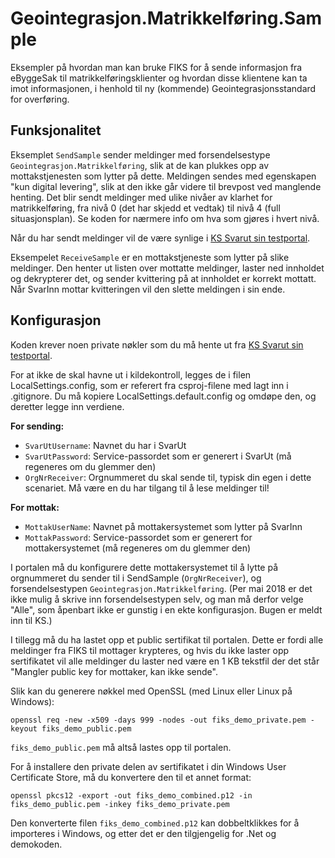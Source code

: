 Geointegrasjon.Matrikkelføring.Sample
======================================
Eksempler på hvordan man kan bruke FIKS for å sende informasjon fra eByggeSak
til matrikkelføringsklienter og hvordan disse klientene kan ta imot informasjonen, 
i henhold til ny (kommende) Geointegrasjonsstandard for overføring.

Funksjonalitet
--------------

Eksemplet `SendSample` sender meldinger med forsendelsestype 
`Geointegrasjon.Matrikkelføring`, slik at de kan plukkes opp av mottakstjenesten  som lytter på dette. Meldingen sendes med egenskapen "kun digital levering", slik 
at den ikke går videre til brevpost ved manglende henting.  Det blir sendt 
meldinger med ulike nivåer av klarhet for matrikkelføring, fra nivå 0 (det har 
skjedd et vedtak) til nivå 4 (full situasjonsplan). Se koden for nærmere info om 
hva som gjøres i hvert nivå.

Når du har sendt meldinger vil de være synlige i [KS Svarut sin testportal](https://test.svarut.ks.no).

Eksempelet `ReceiveSample` er en mottakstjeneste som lytter på slike meldinger. 
Den henter ut listen over mottatte meldinger, laster ned innholdet og dekrypterer 
det, og sender kvittering på at innholdet er korrekt mottatt. Når SvarInn mottar
kvitteringen vil den slette meldingen i sin ende.

Konfigurasjon
-------------

Koden krever noen private nøkler som du må hente ut fra [KS Svarut sin testportal](https://test.svarut.ks.no).

For at ikke de skal havne ut i kildekontroll, legges de i filen 
LocalSettings.config, som er referert fra csproj-filene med lagt inn i .gitignore. 
Du må kopiere LocalSettings.default.config og omdøpe den, og deretter legge inn verdiene.

__For sending:__
 - `SvarUtUsername`: Navnet du har i SvarUt
 - `SvarUtPassword`: Service-passordet som er generert i SvarUt (må regeneres om du glemmer den)
 - `OrgNrReceiver`: Orgnummeret du skal sende til, typisk din egen i dette scenariet. Må være en du har tilgang til å lese meldinger til!

__For mottak:__
- `MottakUserName`: Navnet på mottakersystemet som lytter på SvarInn
- `MottakPassword`: Service-passordet som er generert for mottakersystemet (må regeneres om du glemmer den)

I portalen må du konfigurere dette mottakersystemet til å lytte på orgnummeret du sender til i SendSample (`OrgNrReceiver`), og forsendelsestypen 
`Geointegrasjon.Matrikkelføring`. (Per mai 2018 er det ikke mulig å skrive inn 
forsendelsestypen selv, og man må derfor velge "Alle", som åpenbart ikke er gunstig
i en ekte konfigurasjon. Bugen er meldt inn til KS.)

I tillegg må du ha lastet opp et public sertifikat til portalen. Dette er fordi 
alle meldinger fra FIKS til mottager krypteres, og hvis du ikke laster opp 
sertifikatet vil alle meldinger du laster ned være en 1 KB tekstfil der det står 
"Mangler public key for mottaker, kan ikke sende".

Slik kan du generere nøkkel med OpenSSL (med Linux eller Linux på Windows): 

`openssl req -new -x509 -days 999 -nodes -out fiks_demo_private.pem -keyout fiks_demo_public.pem`

`fiks_demo_public.pem` må altså lastes opp til portalen.

For å installere den private delen av sertifikatet i din Windows User Certificate 
Store, må du konvertere den til et annet format:

`openssl pkcs12 -export -out fiks_demo_combined.p12 -in fiks_demo_public.pem -inkey fiks_demo_private.pem`

Den konverterte filen `fiks_demo_combined.p12` kan dobbeltklikkes for å importeres i Windows, og etter det
er den tilgjengelig for .Net og demokoden.
